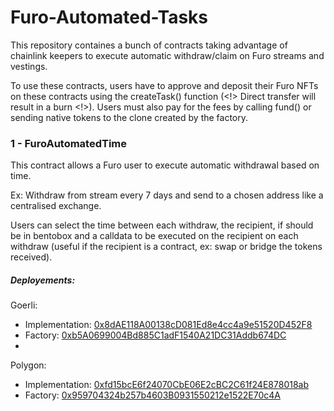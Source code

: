# Furo-Automated-Tasks

This repository containes a bunch of contracts taking advantage of chainlink keepers to execute automatic withdraw/claim on Furo streams and vestings.

To use these contracts, users have to approve and deposit their Furo NFTs on these contracts using the createTask() function (<!> Direct transfer will result in a burn <!>).
Users must also pay for the fees by calling fund() or sending native tokens to the clone created by the factory.

### 1 - FuroAutomatedTime

This contract allows a Furo user to execute automatic withdrawal based on time.

Ex: Withdraw from stream every 7 days and send to a chosen address like a centralised exchange.

Users can select the time between each withdraw, the recipient, if should be in bentobox and a calldata to be executed on the recipient on each withdraw (useful if the recipient is a contract, ex: swap or bridge the tokens received).

##### Deployements: 
Goerli:
-  Implementation: [0x8dAE118A00138cD081Ed8e4cc4a9e51520D452F8](https://goerli.etherscan.io/address/0x8dAE118A00138cD081Ed8e4cc4a9e51520D452F8)
-  Factory: [0xb5A0699004Bd885C1adF1540A21DC31Addb674DC](https://goerli.etherscan.io/address/0xb5A0699004Bd885C1adF1540A21DC31Addb674DC)
-  
Polygon:
-  Implementation: [0xfd15bcE6f24070CbE06E2cBC2C61f24E878018ab](https://polygonscan.com/address/0xfd15bcE6f24070CbE06E2cBC2C61f24E878018ab)
-  Factory: [0x959704324b257b4603B0931550212e1522E70c4A](https://polygonscan.com/address/0x959704324b257b4603B0931550212e1522E70c4A)